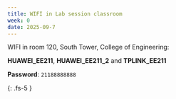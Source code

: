 ```yaml
---
title: WIFI in Lab session classroom
week: 0
date: 2025-09-7
---
```


WIFI in room 120, South Tower, College of Engineering:

**HUAWEI_EE211**, **HUAWEI_EE211_2** and **TPLINK_EE211**

**Password**: `21188888888`

{: .fs-5 }

